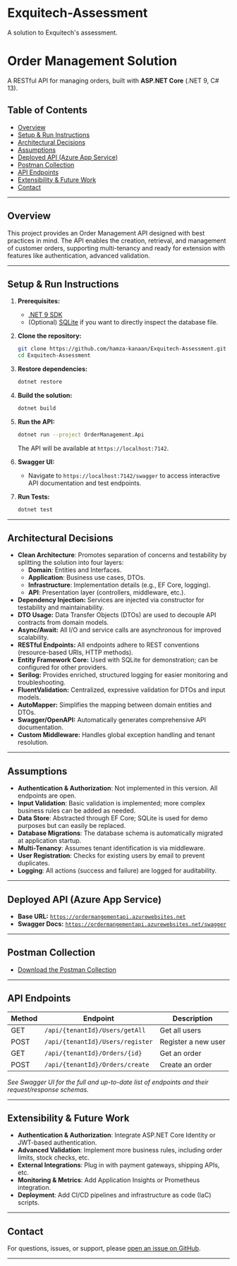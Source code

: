 # Exquitech-Assessment

A solution to Exquitech's assessment.

# Order Management Solution

A RESTful API for managing orders, built with **ASP.NET Core** (.NET 9, C# 13).

## Table of Contents

- [Overview](#overview)
- [Setup & Run Instructions](#setup--run-instructions)
- [Architectural Decisions](#architectural-decisions)
- [Assumptions](#assumptions)
- [Deployed API (Azure App Service)](#deployed-api-azure-app-service)
- [Postman Collection](#postman-collection)
- [API Endpoints](#api-endpoints)
- [Extensibility & Future Work](#extensibility--future-work)
- [Contact](#contact)

---

## Overview

This project provides an Order Management API designed with best practices in mind. The API enables the creation, retrieval, and management of customer orders, supporting multi-tenancy and ready for extension with features like authentication, advanced validation.

---

## Setup & Run Instructions

1. **Prerequisites:**
   - [.NET 9 SDK](https://dotnet.microsoft.com/en-us/download/dotnet/9.0)
   - (Optional) [SQLite](https://www.sqlite.org/download.html) if you want to directly inspect the database file.

2. **Clone the repository:**
   ```sh
   git clone https://github.com/hamza-kanaan/Exquitech-Assessment.git
   cd Exquitech-Assessment
   ```

3. **Restore dependencies:**
   ```sh
   dotnet restore
   ```

4. **Build the solution:**
   ```sh
   dotnet build
   ```

5. **Run the API:**
   ```sh
   dotnet run --project OrderManagement.Api
   ```
   The API will be available at `https://localhost:7142`.

6. **Swagger UI:**
   - Navigate to `https://localhost:7142/swagger` to access interactive API documentation and test endpoints.

7. **Run Tests:**
   ```sh
   dotnet test
   ```

---

## Architectural Decisions

- **Clean Architecture**: Promotes separation of concerns and testability by splitting the solution into four layers:
  - **Domain**: Entities and Interfaces.
  - **Application**: Business use cases, DTOs.
  - **Infrastructure**: Implementation details (e.g., EF Core, logging).
  - **API**: Presentation layer (controllers, middleware, etc.).
- **Dependency Injection:** Services are injected via constructor for testability and maintainability.
- **DTO Usage:** Data Transfer Objects (DTOs) are used to decouple API contracts from domain models.
- **Async/Await:** All I/O and service calls are asynchronous for improved scalability.
- **RESTful Endpoints:** All endpoints adhere to REST conventions (resource-based URIs, HTTP methods).
- **Entity Framework Core:** Used with SQLite for demonstration; can be configured for other providers.
- **Serilog:** Provides enriched, structured logging for easier monitoring and troubleshooting.
- **FluentValidation:** Centralized, expressive validation for DTOs and input models.
- **AutoMapper:** Simplifies the mapping between domain entities and DTOs.
- **Swagger/OpenAPI:** Automatically generates comprehensive API documentation.
- **Custom Middleware:** Handles global exception handling and tenant resolution.

---

## Assumptions

- **Authentication & Authorization**: Not implemented in this version. All endpoints are open.
- **Input Validation**: Basic validation is implemented; more complex business rules can be added as needed.
- **Data Store**: Abstracted through EF Core; SQLite is used for demo purposes but can easily be replaced.
- **Database Migrations**: The database schema is automatically migrated at application startup.
- **Multi-Tenancy**: Assumes tenant identification is via middleware.
- **User Registration**: Checks for existing users by email to prevent duplicates.
- **Logging**: All actions (success and failure) are logged for auditability.

---

## Deployed API (Azure App Service)

- **Base URL:** [`https://ordermangementapi.azurewebsites.net`](https://ordermangementapi.azurewebsites.net)
- **Swagger Docs:** [`https://ordermangementapi.azurewebsites.net/swagger`](https://ordermangementapi.azurewebsites.net/swagger)

---

## Postman Collection

- [Download the Postman Collection](https://github.com/hamza-kanaan/Exquitech-Assessment/blob/main/Order%20Management.postman_collection.json)

---

## API Endpoints

| Method | Endpoint                | Description                      |
|--------|------------------------ |----------------------------------|
| GET    | `/api/{tenantId}/Users/getAll`      | Get all users                  |
| POST   | `/api/{tenantId}/Users/register`       | Register a new user               |
| GET | `/api/{tenantId}/Orders/{id}`      | Get an order                  |
| POST    | `/api/{tenantId}/Orders/create`      | Create an order         |

_See Swagger UI for the full and up-to-date list of endpoints and their request/response schemas._

---

## Extensibility & Future Work

- **Authentication & Authorization**: Integrate ASP.NET Core Identity or JWT-based authentication.
- **Advanced Validation**: Implement more business rules, including order limits, stock checks, etc.
- **External Integrations**: Plug in with payment gateways, shipping APIs, etc.
- **Monitoring & Metrics**: Add Application Insights or Prometheus integration.
- **Deployment**: Add CI/CD pipelines and infrastructure as code (IaC) scripts.

---

## Contact

For questions, issues, or support, please [open an issue on GitHub](https://github.com/hamza-kanaan/Exquitech-Assessment/issues).

---
